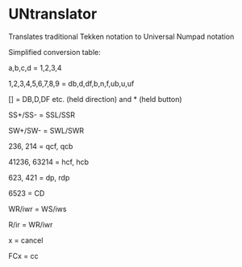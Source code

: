 # UNtranslator
Translates traditional Tekken notation to Universal Numpad notation

Simplified conversion table:

a,b,c,d = 1,2,3,4

1,2,3,4,5,6,7,8,9 = db,d,df,b,n,f,ub,u,uf

[] = DB,D,DF etc. (held direction) and * (held button)

SS+/SS- = SSL/SSR

SW+/SW- = SWL/SWR

236, 214 = qcf, qcb

41236, 63214 = hcf, hcb

623, 421 = dp, rdp 

6523 = CD

WR/iwr = WS/iws

R/ir = WR/iwr

x = cancel 

FCx = cc
